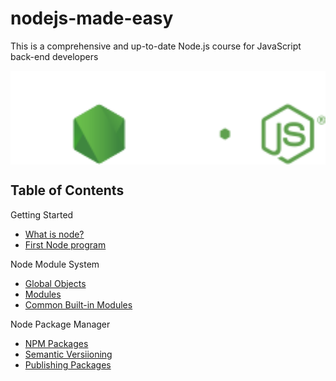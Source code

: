 # nodejs-made-easy

This is a comprehensive and up-to-date Node.js course for JavaScript back-end developers

<img src="./images/logo.svg" width="1600" style="display: block; margin: 0 auto">

## Table of Contents

Getting Started

- [What is node?](./1-getting-started/what-is-node.md)
- [First Node program](./1-getting-started/first-node-program.md)

Node Module System

- [Global Objects](./2-node-module-system/global-object.md)
- [Modules](./2-node-module-system/modules.md)
- [Common Built-in Modules](./2-node-module-system/common-modules.md)

Node Package Manager

- [NPM Packages](./3-node-package-manager/npm-packages.md)
- [Semantic Versiioning](./3-node-package-manager/semantic-versioning.md)
- [Publishing Packages](./3-node-package-manager/publish-package.md)
